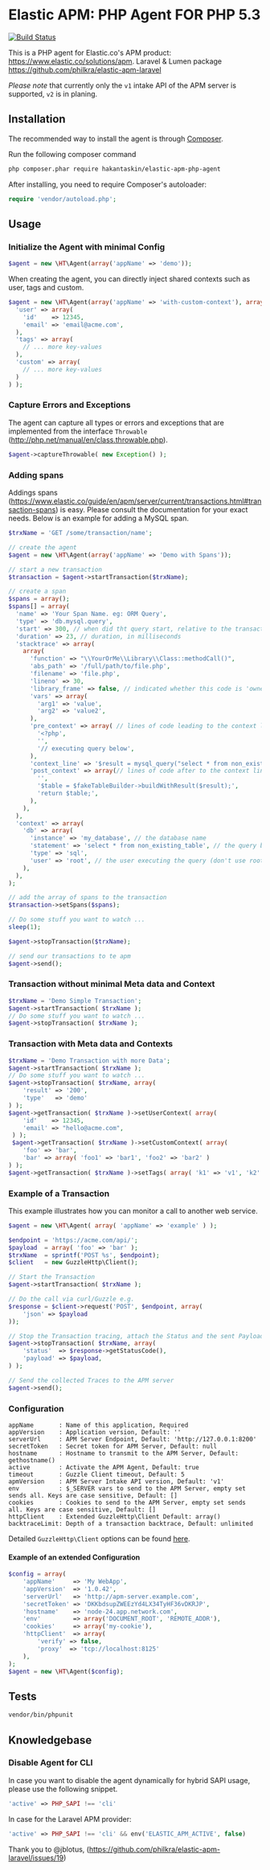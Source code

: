 # Elastic APM: PHP Agent FOR PHP 5.3

[![Build Status](https://travis-ci.com/philkra/elastic-apm-php-agent.svg?branch=master)](https://travis-ci.org/philkra/elastic-apm-php-agent)

This is a PHP agent for Elastic.co's APM product: https://www.elastic.co/solutions/apm. Laravel & Lumen package https://github.com/philkra/elastic-apm-laravel

*Please note* that currently only the `v1` intake API of the APM server is supported, `v2` is in planing.

## Installation
The recommended way to install the agent is through [Composer](http://getcomposer.org).

Run the following composer command

```bash
php composer.phar require hakantaskin/elastic-apm-php-agent
```

After installing, you need to require Composer's autoloader:

```php
require 'vendor/autoload.php';
```

## Usage

### Initialize the Agent with minimal Config
```php
$agent = new \HT\Agent(array('appName' => 'demo'));
```
When creating the agent, you can directly inject shared contexts such as user, tags and custom.
```php
$agent = new \HT\Agent(array('appName' => 'with-custom-context'), array(
  'user' => array(
    'id'    => 12345,
    'email' => 'email@acme.com',
  ),
  'tags' => array(
    // ... more key-values
  ),
  'custom' => array(
    // ... more key-values
  )
) );
```

### Capture Errors and Exceptions
The agent can capture all types or errors and exceptions that are implemented from the interface `Throwable` (http://php.net/manual/en/class.throwable.php).
```php
$agent->captureThrowable( new Exception() );
```

### Adding spans
Addings spans (https://www.elastic.co/guide/en/apm/server/current/transactions.html#transaction-spans) is easy.
Please consult the documentation for your exact needs. Below is an example for adding a MySQL span.

```php
$trxName = 'GET /some/transaction/name';

// create the agent
$agent = new \HT\Agent(array('appName' => 'Demo with Spans'));

// start a new transaction
$transaction = $agent->startTransaction($trxName);

// create a span
$spans = array();
$spans[] = array(
  'name' => 'Your Span Name. eg: ORM Query',
  'type' => 'db.mysql.query',
  'start' => 300, // when did tht query start, relative to the transaction start, in milliseconds
  'duration' => 23, // duration, in milliseconds
  'stacktrace' => array(
    array(
      'function' => "\\YourOrMe\\Library\\Class::methodCall()",
      'abs_path' => '/full/path/to/file.php',
      'filename' => 'file.php',
      'lineno' => 30,
      'library_frame' => false, // indicated whether this code is 'owned' by an (external) library or not
      'vars' => array(
        'arg1' => 'value',
        'arg2' => 'value2',
      ),
      'pre_context' => array( // lines of code leading to the context line
        '<?php',
        '',
        '// executing query below',
      ),
      'context_line' => '$result = mysql_query("select * from non_existing_table")', // source code of context line
      'post_context' => array(// lines of code after to the context line
        '',
        '$table = $fakeTableBuilder->buildWithResult($result);',
        'return $table;',
      ),
    ),
  ),
  'context' => array(
    'db' => array(
      'instance' => 'my_database', // the database name
      'statement' => 'select * from non_existing_table', // the query being executed
      'type' => 'sql',
      'user' => 'root', // the user executing the query (don't use root!)
    ),
  ),
);

// add the array of spans to the transaction
$transaction->setSpans($spans);

// Do some stuff you want to watch ...
sleep(1);

$agent->stopTransaction($trxName);

// send our transactions to te apm
$agent->send();
```

### Transaction without minimal Meta data and Context
```php
$trxName = 'Demo Simple Transaction';
$agent->startTransaction( $trxName );
// Do some stuff you want to watch ...
$agent->stopTransaction( $trxName );
```

### Transaction with Meta data and Contexts
```php
$trxName = 'Demo Transaction with more Data';
$agent->startTransaction( $trxName );
// Do some stuff you want to watch ...
$agent->stopTransaction( $trxName, array(
    'result' => '200',
    'type'   => 'demo'
) );
$agent->getTransaction( $trxName )->setUserContext( array(
    'id'    => 12345,
    'email' => "hello@acme.com",
 ) );
 $agent->getTransaction( $trxName )->setCustomContext( array(
    'foo' => 'bar',
    'bar' => array( 'foo1' => 'bar1', 'foo2' => 'bar2' )
) );
$agent->getTransaction( $trxName )->setTags( array( 'k1' => 'v1', 'k2' => 'v2' ) );  
```

### Example of a Transaction
This example illustrates how you can monitor a call to another web service.
```php
$agent = new \HT\Agent( array( 'appName' => 'example' ) );

$endpoint = 'https://acme.com/api/';
$payload  = array( 'foo' => 'bar' );
$trxName  = sprintf('POST %s', $endpoint);
$client   = new GuzzleHttp\Client();

// Start the Transaction
$agent->startTransaction( $trxName );

// Do the call via curl/Guzzle e.g.
$response = $client->request('POST', $endpoint, array(
    'json' => $payload
));

// Stop the Transaction tracing, attach the Status and the sent Payload
$agent->stopTransaction( $trxName, array(
    'status'  => $response->getStatusCode(),
    'payload' => $payload,
) );

// Send the collected Traces to the APM server
$agent->send();
```

### Configuration
```
appName       : Name of this application, Required
appVersion    : Application version, Default: ''
serverUrl     : APM Server Endpoint, Default: 'http://127.0.0.1:8200'
secretToken   : Secret token for APM Server, Default: null
hostname      : Hostname to transmit to the APM Server, Default: gethostname()
active        : Activate the APM Agent, Default: true
timeout       : Guzzle Client timeout, Default: 5
apmVersion    : APM Server Intake API version, Default: 'v1'
env           : $_SERVER vars to send to the APM Server, empty set sends all. Keys are case sensitive, Default: []
cookies       : Cookies to send to the APM Server, empty set sends all. Keys are case sensitive, Default: []
httpClient    : Extended GuzzleHttp\Client Default: array()
backtraceLimit: Depth of a transaction backtrace, Default: unlimited
```

Detailed `GuzzleHttp\Client` options can be found [here](http://docs.guzzlephp.org/en/stable/request-options.html#request-options).

#### Example of an extended Configuration
```php
$config = array(
    'appName'     => 'My WebApp',
    'appVersion'  => '1.0.42',
    'serverUrl'   => 'http://apm-server.example.com',
    'secretToken' => 'DKKbdsupZWEEzYd4LX34TyHF36vDKRJP',
    'hostname'    => 'node-24.app.network.com',
    'env'         => array('DOCUMENT_ROOT', 'REMOTE_ADDR'),
    'cookies'     => array('my-cookie'),
    'httpClient'  => array(
        'verify' => false,
        'proxy'  => 'tcp://localhost:8125'
    ),
);
$agent = new \HT\Agent($config);
```

## Tests
```bash
vendor/bin/phpunit
```

## Knowledgebase

### Disable Agent for CLI
In case you want to disable the agent dynamically for hybrid SAPI usage, please use the following snippet.
```php
'active' => PHP_SAPI !== 'cli'
```
In case for the Laravel APM provider:
```php
'active' => PHP_SAPI !== 'cli' && env('ELASTIC_APM_ACTIVE', false)
```
Thank you to @jblotus, (https://github.com/philkra/elastic-apm-laravel/issues/19)
